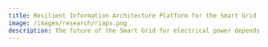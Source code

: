 ```yaml
---
title: Resilient Information Architecture Platform for the Smart Grid
image: /images/research/riaps.png
description: The future of the Smart Grid for electrical power depends on computer software that has to be robust, reliable, effective, and secure. This software will continuously grow and evolve, while operating and controlling a complex physical system that modern life and economy depends on. The project aims at engineering and constructing the foundation for such software&#58; a 'platform' that provides core services for building effective and powerful apps, not unlike apps on smartphones. The platform will be designed by using and advancing state-of-the-art results from electrical, computer, and software engineering, will be documented as an open standard, and will be prototyped as an open source implementation.
---
```

